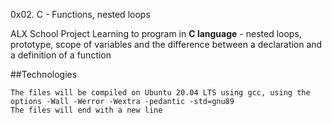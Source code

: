 0x02. C - Functions, nested loops

ALX School Project Learning to program in **C language** -  nested loops, prototype, scope of variables and the difference between a declaration and a definition of a function

##Technologies

    The files will be compiled on Ubuntu 20.04 LTS using gcc, using the options -Wall -Werror -Wextra -pedantic -std=gnu89
    The files will end with a new line

